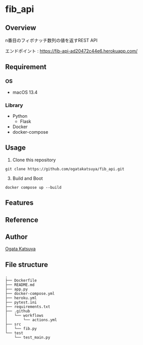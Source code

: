 # fib_api

## Overview
n番目のフィボナッチ数列の値を返すREST API

エンドポイント : https://fib-api-ad20472c44e6.herokuapp.com/

## Requirement
### OS
- macOS 13.4

### Library
- Python
  - Flask
- Docker
- docker-compose

## Usage
1. Clone this repository
```
git clone https://github.com/ogatakatsuya/fib_api.git
```
3. Build and Boot
```
docker compose up --build
```
## Features

## Reference

## Author
[Ogata Katsuya](https://github.com/ogatakatsuya)
## File structure

```
.
├── Dockerfile
├── README.md
├── app.py
├── docker-compose.yml
├── heroku.yml
├── pytest.ini
├── requirements.txt
├── .github
│   └── workflows
│       └── actions.yml
├── src
│   └── fib.py
└── test
    └── test_main.py

```
